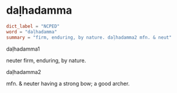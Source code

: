 # daḷhadamma

``` toml
dict_label = "NCPED"
word = "daḷhadamma"
summary = "firm, enduring, by nature. daḷhadamma2 mfn. & neut"
```

daḷhadamma1

neuter firm, enduring, by nature.

daḷhadamma2

mfn. & neuter having a strong bow; a good archer.

